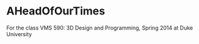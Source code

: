 AHeadOfOurTimes
===============

For the class VMS 590: 3D Design and Programming, Spring 2014 at Duke University
